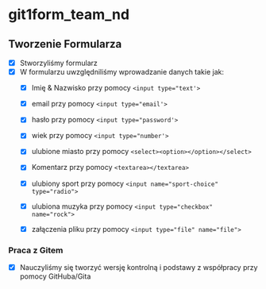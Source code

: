 # git1form_team_nd

## Tworzenie Formularza
- [x] Stworzyliśmy formularz
- [x] W formularzu uwzględniliśmy wprowadzanie danych takie jak:
    - [x] Imię & Nazwisko przy pomocy ```<input type="text'>```
    - [x] email przy pomocy ```<input type="email'>```
    - [x] hasło przy pomocy ```<input type="password'>```
    - [x] wiek przy pomocy ```<input type="number'>```
    - [x] ulubione miasto przy pomocy ```<select><option></option></select>``` 
    - [x] Komentarz przy pomocy ```<textarea></textarea>```

    - [x] ulubiony sport przy pomocy ```<input name="sport-choice" type="radio">```
    - [x] ulubiona muzyka przy pomocy ```<input type="checkbox" name="rock">```
    - [x] załączenia pliku przy pomocy ```<input type="file" name="file">```

### Praca z Gitem
- [x] Nauczyliśmy się tworzyć wersję kontrolną i podstawy z współpracy przy pomocy GitHuba/Gita